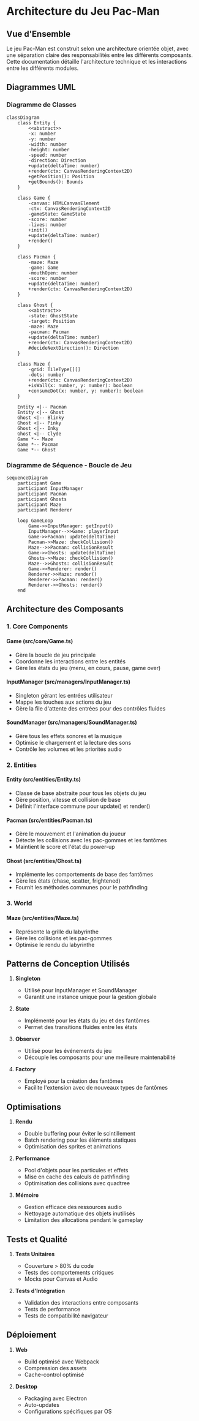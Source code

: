 # Architecture du Jeu Pac-Man

## Vue d'Ensemble

Le jeu Pac-Man est construit selon une architecture orientée objet, avec une séparation claire des responsabilités entre les différents composants. Cette documentation détaille l'architecture technique et les interactions entre les différents modules.

## Diagrammes UML

### Diagramme de Classes

```mermaid
classDiagram
    class Entity {
        <<abstract>>
        -x: number
        -y: number
        -width: number
        -height: number
        -speed: number
        -direction: Direction
        +update(deltaTime: number)
        +render(ctx: CanvasRenderingContext2D)
        +getPosition(): Position
        +getBounds(): Bounds
    }

    class Game {
        -canvas: HTMLCanvasElement
        -ctx: CanvasRenderingContext2D
        -gameState: GameState
        -score: number
        -lives: number
        +init()
        +update(deltaTime: number)
        +render()
    }

    class Pacman {
        -maze: Maze
        -game: Game
        -mouthOpen: number
        -score: number
        +update(deltaTime: number)
        +render(ctx: CanvasRenderingContext2D)
    }

    class Ghost {
        <<abstract>>
        -state: GhostState
        -target: Position
        -maze: Maze
        -pacman: Pacman
        +update(deltaTime: number)
        +render(ctx: CanvasRenderingContext2D)
        #decideNextDirection(): Direction
    }

    class Maze {
        -grid: TileType[][]
        -dots: number
        +render(ctx: CanvasRenderingContext2D)
        +isWall(x: number, y: number): boolean
        +consumeDot(x: number, y: number): boolean
    }

    Entity <|-- Pacman
    Entity <|-- Ghost
    Ghost <|-- Blinky
    Ghost <|-- Pinky
    Ghost <|-- Inky
    Ghost <|-- Clyde
    Game *-- Maze
    Game *-- Pacman
    Game *-- Ghost
```

### Diagramme de Séquence - Boucle de Jeu

```mermaid
sequenceDiagram
    participant Game
    participant InputManager
    participant Pacman
    participant Ghosts
    participant Maze
    participant Renderer

    loop GameLoop
        Game->>InputManager: getInput()
        InputManager-->>Game: playerInput
        Game->>Pacman: update(deltaTime)
        Pacman->>Maze: checkCollision()
        Maze-->>Pacman: collisionResult
        Game->>Ghosts: update(deltaTime)
        Ghosts->>Maze: checkCollision()
        Maze-->>Ghosts: collisionResult
        Game->>Renderer: render()
        Renderer->>Maze: render()
        Renderer->>Pacman: render()
        Renderer->>Ghosts: render()
    end
```

## Architecture des Composants

### 1. Core Components

#### Game (src/core/Game.ts)

- Gère la boucle de jeu principale
- Coordonne les interactions entre les entités
- Gère les états du jeu (menu, en cours, pause, game over)

#### InputManager (src/managers/InputManager.ts)

- Singleton gérant les entrées utilisateur
- Mappe les touches aux actions du jeu
- Gère la file d'attente des entrées pour des contrôles fluides

#### SoundManager (src/managers/SoundManager.ts)

- Gère tous les effets sonores et la musique
- Optimise le chargement et la lecture des sons
- Contrôle les volumes et les priorités audio

### 2. Entities

#### Entity (src/entities/Entity.ts)

- Classe de base abstraite pour tous les objets du jeu
- Gère position, vitesse et collision de base
- Définit l'interface commune pour update() et render()

#### Pacman (src/entities/Pacman.ts)

- Gère le mouvement et l'animation du joueur
- Détecte les collisions avec les pac-gommes et les fantômes
- Maintient le score et l'état du power-up

#### Ghost (src/entities/Ghost.ts)

- Implémente les comportements de base des fantômes
- Gère les états (chase, scatter, frightened)
- Fournit les méthodes communes pour le pathfinding

### 3. World

#### Maze (src/entities/Maze.ts)

- Représente la grille du labyrinthe
- Gère les collisions et les pac-gommes
- Optimise le rendu du labyrinthe

## Patterns de Conception Utilisés

1. **Singleton**

   - Utilisé pour InputManager et SoundManager
   - Garantit une instance unique pour la gestion globale

2. **State**

   - Implémenté pour les états du jeu et des fantômes
   - Permet des transitions fluides entre les états

3. **Observer**

   - Utilisé pour les événements du jeu
   - Découple les composants pour une meilleure maintenabilité

4. **Factory**
   - Employé pour la création des fantômes
   - Facilite l'extension avec de nouveaux types de fantômes

## Optimisations

1. **Rendu**

   - Double buffering pour éviter le scintillement
   - Batch rendering pour les éléments statiques
   - Optimisation des sprites et animations

2. **Performance**

   - Pool d'objets pour les particules et effets
   - Mise en cache des calculs de pathfinding
   - Optimisation des collisions avec quadtree

3. **Mémoire**
   - Gestion efficace des ressources audio
   - Nettoyage automatique des objets inutilisés
   - Limitation des allocations pendant le gameplay

## Tests et Qualité

1. **Tests Unitaires**

   - Couverture > 80% du code
   - Tests des comportements critiques
   - Mocks pour Canvas et Audio

2. **Tests d'Intégration**
   - Validation des interactions entre composants
   - Tests de performance
   - Tests de compatibilité navigateur

## Déploiement

1. **Web**

   - Build optimisé avec Webpack
   - Compression des assets
   - Cache-control optimisé

2. **Desktop**
   - Packaging avec Electron
   - Auto-updates
   - Configurations spécifiques par OS
